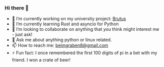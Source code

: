 ### Hi there 👋

- 🔭 I’m currently working on my university project: [Brutus](https://github.com/frederikbeimgraben/Brutus)
- 🌱 I’m currently learning Rust and asyncio for Python
- 👯 I’m looking to collaborate on anything that *you* think might interest me - just ask!
- 💬 Ask me about anything python or linux related.
- 📫 How to reach me: [beimgraben8@gmail.com](mailto:frederik@beimgraben.net)
- ⚡ Fun fact: I once remembered the first 100 digits of pi in a bet with my friend. I won a crate of beer!
